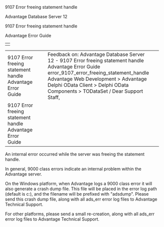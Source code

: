 9107 Error freeing statement handle




Advantage Database Server 12  

9107 Error freeing statement handle

Advantage Error Guide

|  |
| --- |
|  |

|  |  |  |  |  |
| --- | --- | --- | --- | --- |
| 9107 Error freeing statement handle  Advantage Error Guide |  |  | Feedback on: Advantage Database Server 12 - 9107 Error freeing statement handle Advantage Error Guide error\_9107\_error\_freeing\_statement\_handle Advantage Web Development > Advantage Delphi OData Client > Delphi OData Components > TODataSet / Dear Support Staff, |  |
| 9107 Error freeing statement handle  Advantage Error Guide |  |  |  |  |

An internal error occurred while the server was freeing the statement handle.

In general, 9000 class errors indicate an internal problem within the Advantage server.

On the Windows platform, when Advantage logs a 9000 class error it will also generate a crash dump file. This file will be placed in the error log path (default is c:\), and the filename will be prefixed with "adsdump". Please send this crash dump file, along with all ads\_err error log files to Advantage Technical Support.

For other platforms, please send a small re-creation, along with all ads\_err error log files to Advantage Technical Support.